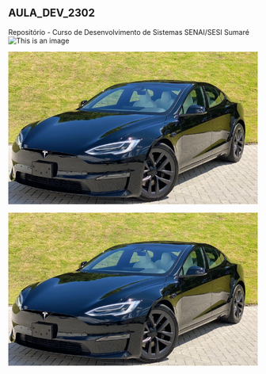  ## AULA_DEV_2302

Repositório - Curso de Desenvolvimento de Sistemas SENAI/SESI Sumaré
![This is an image](https://www.encontracarros.com.br/upload/hamann/hamann-tycoon-II-2013-01.jpg)

![This is an image](https://raw.githubusercontent.com/lucascalu/AULA_DEV_2302/main/foto01.PNG)


![This is an image](foto01.PNG)
